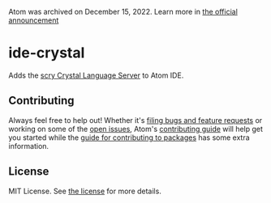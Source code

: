 Atom was archived on December 15, 2022. Learn more in [the official announcement](https://github.blog/2022-06-08-sunsetting-atom/)

# ide-crystal

Adds the [scry Crystal Language Server](https://github.com/crystal-lang-tools/scry) to Atom IDE.

## Contributing

Always feel free to help out! Whether it's [filing bugs and feature requests](https://github.com/crystal-lang-tools/atom-ide-crystal/issues/new) or working on some of the [open issues](https://github.com/crystal-lang-tools/atom-ide-crystal/issues), Atom's [contributing guide](https://github.com/atom/atom/blob/master/CONTRIBUTING.md) will help get you started while the [guide for contributing to packages](https://github.com/atom/atom/blob/master/docs/contributing-to-packages.md) has some extra information.

## License

MIT License. See [the license](LICENSE.md) for more details.
